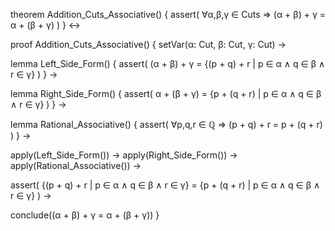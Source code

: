 theorem Addition_Cuts_Associative() {
  assert(
    ∀α,β,γ ∈ Cuts ⇒
    (α + β) + γ = α + (β + γ)
  )
} ↔

proof Addition_Cuts_Associative() {
  setVar(α: Cut, β: Cut, γ: Cut) →
  
  lemma Left_Side_Form() {
    assert(
      (α + β) + γ = {(p + q) + r | p ∈ α ∧ q ∈ β ∧ r ∈ γ}
    )
  } →

  lemma Right_Side_Form() {
    assert(
      α + (β + γ) = {p + (q + r) | p ∈ α ∧ q ∈ β ∧ r ∈ γ}
    )
  } →

  lemma Rational_Associative() {
    assert(
      ∀p,q,r ∈ ℚ ⇒ (p + q) + r = p + (q + r)
    )
  } →

  apply(Left_Side_Form()) →
  apply(Right_Side_Form()) →
  apply(Rational_Associative()) →
  
  assert(
    {(p + q) + r | p ∈ α ∧ q ∈ β ∧ r ∈ γ} = 
    {p + (q + r) | p ∈ α ∧ q ∈ β ∧ r ∈ γ}
  ) →
  
  conclude((α + β) + γ = α + (β + γ))
}